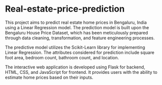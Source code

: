 # Real-estate-price-prediction
This project aims to predict real estate home prices in Bengaluru, India using a Linear Regression model. The prediction model is built upon the Bengaluru House Price Dataset, which has been meticulously prepared through data cleaning, transformation, and feature engineering processes.

The predictive model utilizes the Scikit-Learn library for implementing Linear Regression. The attributes considered for prediction include square foot area, bedroom count, bathroom count, and location.

The interactive web application is developed using Flask for backend, HTML, CSS, and JavaScript for frontend. It provides users with the ability to estimate home prices based on their inputs.
